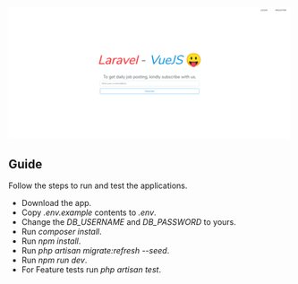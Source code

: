 <p align="center"><img src="https://github.com/dev-techguy/rss-laravel-vue-js/blob/master/public/img/faker.png"></p>


## Guide

Follow the steps to run and test the applications.

- Download the app.
- Copy *.env.example* contents to *.env*.
- Change the *DB_USERNAME* and *DB_PASSWORD* to yours.
- Run *composer install*.
- Run *npm install*.
- Run *php artisan migrate:refresh --seed*.
- Run *npm run dev*.
- For Feature tests run *php artisan test*.
